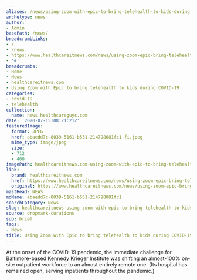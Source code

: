 ```yaml
---
aliases: /news/using-zoom-with-epic-to-bring-telehealth-to-kids-during-covid-19
archetype: news
author:
- Admin
basePath: /news/
breadcrumbLinks:
- /
- /news
- https://www.healthcareitnews.com/news/using-zoom-epic-bring-telehealth-kids-during-covid-19
- '#'
breadcrumbs:
- Home
- News
- healthcareitnews.com
- Using Zoom with Epic to bring telehealth to kids during COVID-19
categories:
- covid-19
- telehealth
collection:
  name: news.healthcareguys.com
date: '2020-07-15T08:21:21Z'
featuredImage:
  format: JPEG
  href: abaedd7c-8039-5161-b551-214798081fc1-fi.jpeg
  mime_type: image/jpeg
  size:
  - 712
  - 400
imagePath: healthcareitnews.com-using-zoom-with-epic-to-bring-telehealth-to-kids-during-covid-19
link:
  brand: healthcareitnews.com
  href: https://www.healthcareitnews.com/news/using-zoom-epic-bring-telehealth-kids-during-covid-19
  original: https://www.healthcareitnews.com/news/using-zoom-epic-bring-telehealth-kids-during-covid-19
mastHead: NEWS
mdName: abaedd7c-8039-5161-b551-214798081fc1
searchCategory: News
slug: healthcareitnews-using-zoom-with-epic-to-bring-telehealth-to-kids-during-covid-19
source: dropmark-curations
sub: brief
tags:
- News
title: Using Zoom with Epic to bring telehealth to kids during COVID-19
---
```


At the onset of the COVID-19 pandemic, the immediate challenge for Baltimore-based Kennedy Krieger Institute was shifting an almost-100% on-site outpatient workforce to an almost entirely remote one. (Its hospital has remained open, serving inpatients throughout the pandemic.)